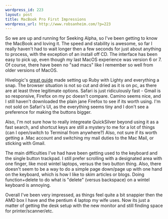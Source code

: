 ```yaml
--- 
wordpress_id: 223
layout: post
title: MacBook Pro First Impressions
wordpress_url: http://www.robsanheim.com/?p=223
---
```

So we are up and running for Seeking Alpha, so I've been getting to know the MacBook and loving it.  The speed and stability is awesome, so far I really haven't had to wait longer then a few seconds for just about anything to process, with the exception of an install off CD.  The interface has been easy to pick up, even though my last MacOS experience was version 6 or 7.  Of course, there have been no "sad macs" like I remember so well from older versions of MacOS.

Hivelogic's <a href="http://www.hivelogic.com/articles/2005/12/01/ruby_rails_lighttpd_mysql_tiger">great guide</a> made setting up Ruby with Lighty and everything a snap.  The browser situation is not so cut and dried as it is on pc, as there are at least three legitimate options.  Safari is just ridiculously fast - Gmail is so responsive, Firefox on my pc doesn't compare.  Camino seems nice, and I still haven't downloaded the plain jane Firefox to see if its worth using.  I'm not sold on Safari's UI, as the everything seems tiny and I don't see a preference for making the buttons bigger.

Also, I'm not sure how to really integreate QuickSilver beyond using it as a fast search, and shortcut keys are still a mystery to me for a lot of things (can I open/switch to Terminal from anywhere?)  Also, not sure if its worth getting a .Mac account and switching my mail duties to the Mac Mail, or sticking with Gmail.

The main difficulties I've had have been getting used to the keyboard and the single button trackpad.  I still prefer scrolling with a designated area with one finger, like most wintel laptops, versus the two button thing.  Also, there doesn't seem to be a way to do a simple page down/page up with one hand on the keyboard, which is how I like to skim articles or blogs.  Doing function+delete to do what is "delete" (versus backspace) on a wintel keyboard is annoying.

Overall I've been very impressed, as things feel quite a bit snappier then the AMD box I have and the pentium 4 laptop my wife uses.  Now its just a matter of getting the desk setup with the new monitor and still finding space for printer/scanner/etc.
